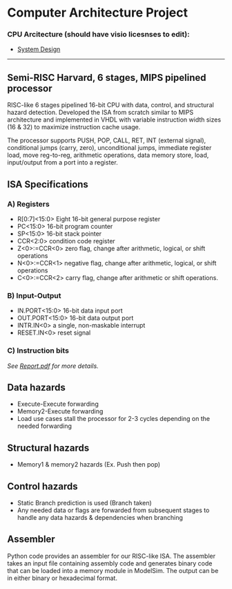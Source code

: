 # Computer Architecture Project

### CPU Arcitecture (should have visio licesnses to edit):
- [System Design](https://cairouniversity651-my.sharepoint.com/:u:/r/personal/ahmedhussein_cairouniversity651_onmicrosoft_com/_layouts/15/Doc.aspx?sourcedoc=%7B67f32ff2-fb3a-4a6c-8f86-b1bd4967767e%7D&action=edit&or=PrevEdit&cid=b697da63-d70c-4649-aa86-68a8e3c0d7e1)

---
## Semi-RISC Harvard, 6 stages, MIPS pipelined processor

RISC-like 6 stages pipelined 16-bit CPU with data, control, and structural hazard detection. Developed the ISA from scratch similar to MIPS architecture and implemented in VHDL with variable instruction width sizes (16 & 32) to maximize instruction cache usage.

The processor supports PUSH, POP, CALL, RET, INT (external signal), conditional jumps (carry, zero), unconditional jumps, immediate register load, move reg-to-reg, arithmetic operations, data memory store, load, input/output from a port into a register.

## ISA Specifications
### A) Registers
- R[0:7]<15:0> Eight 16-bit general purpose register
- PC<15:0> 16-bit program counter
- SP<15:0> 16-bit stack pointer
- CCR<2:0> condition code register
- Z<0>:=CCR<0> zero flag, change after arithmetic, logical, or shift operations
- N<0>:=CCR<1> negative flag, change after arithmetic, logical, or shift operations
- C<0>:=CCR<2> carry flag, change after arithmetic or shift operations.

### B) Input-Output
- IN.PORT<15:0> 16-bit data input port
- OUT.PORT<15:0> 16-bit data output port
- INTR.IN<0> a single, non-maskable interrupt
- RESET.IN<0> reset signal
### C) Instruction bits
*See [Report.pdf](Report.pdf) for more details.*

## Data hazards
- Execute-Execute forwarding
- Memory2-Execute forwarding
- Load use cases stall the processor for 2-3 cycles depending on the needed forwarding

## Structural hazards
- Memory1 & memory2 hazards (Ex. Push then pop)

## Control hazards
- Static Branch prediction is used (Branch taken) 
- Any needed data or flags are forwarded from subsequent stages to handle any data hazards & dependencies when branching

## Assembler 

Python code provides an assembler for our RISC-like ISA. The assembler takes an input file containing assembly code and generates binary code that can be loaded into a memory module in ModelSim. The output can be in either binary or hexadecimal format.